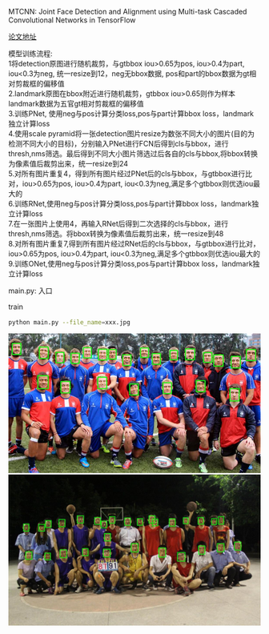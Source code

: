 MTCNN: Joint Face Detection and Alignment using Multi-task Cascaded Convolutional Networks in TensorFlow   

[论文地址](https://kpzhang93.github.io/MTCNN_face_detection_alignment/paper/spl.pdf)  

模型训练流程:   
1将detection原图进行随机裁剪，与gtbbox iou>0.65为pos, iou>0.4为part, iou<0.3为neg, 统一resize到12，neg无bbox数据, pos和part的bbox数据为gt相对剪裁框的偏移值  
2.landmark原图在bbox附近进行随机裁剪，gtbbox iou>0.65则作为样本 landmark数据为五官gt相对剪裁框的偏移值  
3.训练PNet, 使用neg与pos计算分类loss,pos与part计算bbox loss，landmark独立计算loss  
4.使用scale pyramid将一张detection图片resize为数张不同大小的图片(目的为检测不同大小的目标)，分别输入PNet进行FCN后得到cls与bbox，进行thresh,nms筛选。最后得到不同大小图片筛选过后各自的cls与bbox,将bbox转换为像素值后裁剪出来，统一resize到24  
5.对所有图片重复4，得到所有图片经过PNet后的cls与bbox，与gtbbox进行比对，iou>0.65为pos, iou>0.4为part, iou<0.3为neg,满足多个gtbbox则优选iou最大的  
6.训练RNet,使用neg与pos计算分类loss,pos与part计算bbox loss，landmark独立计算loss   
7.在一张图片上使用4，再输入RNet后得到二次选择的cls与bbox，进行thresh,nms筛选。将bbox转换为像素值后裁剪出来，统一resize到48  
8.对所有图片重复7,得到所有图片经过RNet后的cls与bbox，与gtbbox进行比对，iou>0.65为pos, iou>0.4为part, iou<0.3为neg,满足多个gtbbox则优选iou最大的   
9.训练ONet,使用neg与pos计算分类loss,pos与part计算bbox loss，landmark独立计算loss     

main.py: 入口  


train  
```bash
python main.py --file_name=xxx.jpg
```   


![](example/example1.jpg)
![](example/example2.jpg)